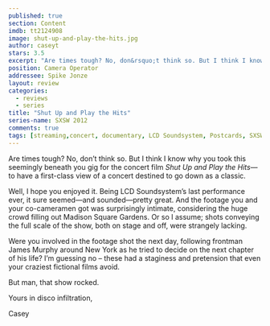 ```yaml
---
published: true
section: Content
imdb: tt2124908
image: shut-up-and-play-the-hits.jpg
author: caseyt 
stars: 3.5
excerpt: "Are times tough? No, don&rsquo;t think so. But I think I know why you took this seemingly beneath you gig for the concert film <em>Shut Up and Play the Hits&mdash;</em>to have a first-class view of a concert destined to go down as a classic."
position: Camera Operator
addressee: Spike Jonze
layout: review
categories:
  - reviews
  - series
title: "Shut Up and Play the Hits"
series-name: SXSW 2012
comments: true
tags: [streaming,concert, documentary, LCD Soundsystem, Postcards, SXSW]
---
```

<p>Are times tough? No, don&rsquo;t think so. But I think I know why you took this seemingly beneath you gig for the concert film <em>Shut Up and Play the Hits&mdash;</em>to have a first-class view of a concert destined to go down as a classic.</p>
<p>Well, I hope you enjoyed it. Being LCD Soundsystem&rsquo;s last performance ever, it sure seemed&mdash;and sounded&mdash;pretty great. And the footage you and your co-cameramen got was surprisingly intimate, considering the huge crowd filling out Madison Square Gardens. Or so I assume; shots conveying the full scale of the show, both on stage and off, were strangely lacking.</p>
<p>Were you involved in the footage shot the next day, following frontman James Murphy around New York as he tried to decide on the next chapter of his life? I&rsquo;m guessing no &ndash; these had a staginess and pretension that even your craziest fictional films avoid.</p>
<p>But man, that show rocked.</p>
<p>Yours in disco infiltration,</p>
<p>Casey</p>
